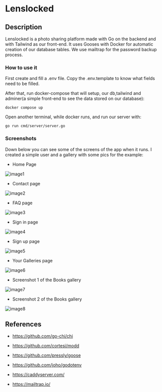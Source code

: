 # Lenslocked 

## Description

Lenslocked is a photo sharing platform made with Go on the backend and with Tailwind as our front-end. It uses Gooses with Docker for automatic creation of our database tables. We use mailtrap for the password backup process.

### How to use it  
First create and fill a  .env file. Copy the .env.template to know what fields  need to be filled.

After that, run docker-compose that will setup, our db,tailwind and adminer(a simple front-end to see the data stored on our database):
    
    docker compose up 

Open another terminal, while docker runs, and run our server with:

    go run cmd/server/server.go


### Screenshots
Down below you can see some of the screens of the app when it runs. I created a simple user and a gallery with some pics for the example:

* Home Page 

![image1](/images/screen1.jpg)
        
* Contact page

![image2](/images/screen2.jpg)

* FAQ page

![image3](/images/screen3.jpg)

* Sign in page

![image4](/images/screen4.jpg)

* Sign up page

![image5](/images/screen5.jpg)

* Your Galleries page

![image6](/images/screen6.jpg)

* Screenshot 1 of the Books gallery

![image7](/images/screen7.jpg)

* Screenshot 2 of the Books gallery

![image8](/images/screen8.jpg)

## References 

* https://github.com/go-chi/chi

* https://github.com/cortesi/modd

* https://github.com/pressly/goose

* https://github.com/joho/godotenv

* https://caddyserver.com/

* https://mailtrap.io/
